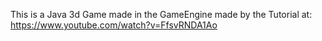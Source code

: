 This is a Java 3d Game made in the GameEngine made by the Tutorial at:
https://www.youtube.com/watch?v=FfsvRNDA1Ao

